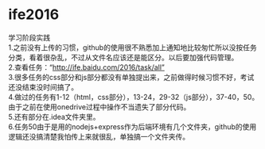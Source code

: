 # ife2016  
学习阶段实践  
1.之前没有上传的习惯，github的使用很不熟悉加上通知地比较匆忙所以没按任务分类，看着很杂乱，不过从文件名应该还是能区分。以后要加强代码管理。  
2.查看任务：“http://ife.baidu.com/2016/task/all”  
3.很多任务的css部分和js部分都没有单独提出来，之前做得时候习惯不好，考试还没结束没时间搞了。  
4.做过的任务有1-12（html，css部分），13-24，29-32（js部分），37-40，50。由于之前在使用onedrive过程中操作不当遗失了部分代码。  
5.还有部分在.idea文件夹里。  
6.任务50由于是用的nodejs+express作为后端环境有几个文件夹，github的使用逻辑还没搞清楚我怕传上来就很乱，单独搞一个文件夹传。     
